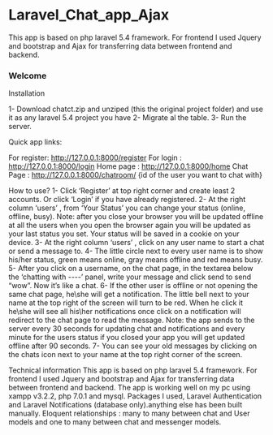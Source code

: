 # Laravel_Chat_app_Ajax
This app is based on php laravel 5.4 framework. For frontend I used Jquery and bootstrap and Ajax for transferring data between frontend and backend. 

<h3> Welcome </h3>
Installation

1- Download chatct.zip and unziped (this the original project folder) and use it as any laravel 5.4 project you have
2- Migrate al the table.
3- Run the server. 

Quick app links:

 For register:  http://127.0.0.1:8000/register
 For login     :  http://127.0.0.1:8000/login
 Home page :  http://127.0.0.1:8000/home
 Chat Page   :  http://127.0.0.1:8000/chatroom/ {id of the user you want to chat with}


How to use?
1- Click  ‘Register’ at top right corner and create least 2 accounts. Or click ‘Login’ if you have already registered. 
2- At the right column  ‘users’ , from ‘Your Status’ you can change your status (online, offline, busy). Note: after you close your browser you will be updated offline at all the users  when you open the browser again you will be updated as your last status you set. Your status will be saved in a cookie on your device.
3- At the right column  ‘users’ , click on any user name to start a chat or send a message to.
4- The little circle next to every user name is to show his/her status, green means online, gray means offline and red means busy. 
5- After you click on a username, on the chat page, in the textarea below the ‘chatting with ----’ panel, write your message and click send to send “wow”. Now it’s like a chat.
6- If the other user is offline or not opening the same chat page, he\she will get a notification. The little bell next to your name at the top right of the screen will turn to be red. When he click it he\she will see all his\her notifications once click on a notification will redirect to the chat page to read the message. 
Note: the app sends to the server every 30 seconds for updating chat and notifications  and every minute for the users status if you closed your app you will get updated offline after 90 seconds.
7- You can see your old messages by clicking on the chats icon next to your name at the top right corner of the screen.

Technical information
This app is based on php laravel 5.4 framework. For frontend I used Jquery and bootstrap and Ajax for transferring data between frontend and backend. 
The app is working well on my pc using xampp v3.2.2, php 7.0.1 and mysql.
Packages I used, Laravel Authentication and Laravel Notifications (database only).anything else has been built manually. 
Eloquent relationships : many to many between chat and User models and one to many between chat and messenger models.
